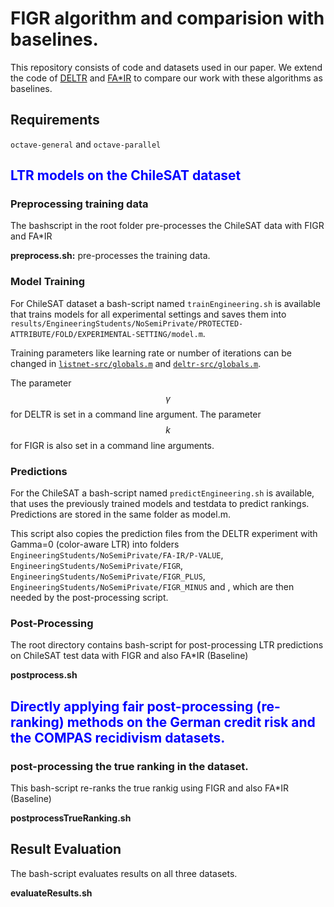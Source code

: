 # FIGR algorithm and comparision with baselines.
This repository consists of code and datasets used in our paper. We extend the code of [DELTR](https://github.com/MilkaLichtblau/DELTR-Experiments) and [FA\*IR](https://github.com/fair-search) to compare our work with these algorithms as baselines.


## Requirements
``octave-general`` and ``octave-parallel``

## <font color="blue">LTR models on the ChileSAT dataset</font>

### Preprocessing training data
The bashscript in the root folder pre-processes the ChileSAT data with FIGR and FA\*IR

**preprocess.sh:** pre-processes the training data.

### Model Training

For ChileSAT dataset a bash-script named ``trainEngineering.sh`` is available that trains models for all experimental settings and saves them into ``results/EngineeringStudents/NoSemiPrivate/PROTECTED-ATTRIBUTE/FOLD/EXPERIMENTAL-SETTING/model.m``. 

Training parameters like learning rate or number of iterations can be changed in [``listnet-src/globals.m``](https://github.com/sruthigorantla/FIGR/tree/master/listnet-src/globals.m) and [``deltr-src/globals.m``](https://github.com/sruthigorantla/FIGR/tree/master/deltr-src/globals.m). 

The parameter $$\gamma$$ for DELTR is set in a command line argument.
The parameter $$k$$ for FIGR is also set in a command line arguments.

### Predictions

For the ChileSAT a bash-script named ``predictEngineering.sh`` is available, that uses the previously trained models and testdata to predict rankings. Predictions are stored in the same folder as model.m.

This script also copies the prediction files from the DELTR experiment with Gamma=0 (color-aware LTR) into folders ``EngineeringStudents/NoSemiPrivate/FA-IR/P-VALUE``, ``EngineeringStudents/NoSemiPrivate/FIGR``, ``EngineeringStudents/NoSemiPrivate/FIGR_PLUS``, ``EngineeringStudents/NoSemiPrivate/FIGR_MINUS`` and , which are then needed by the post-processing script.

### Post-Processing 

The root directory contains bash-script for post-processing LTR predictions on ChileSAT test data with FIGR and also FA\*IR (Baseline)

**postprocess.sh** 


## <font color="blue">Directly applying fair post-processing (re-ranking) methods on the German credit risk and the COMPAS recidivism datasets.</font>

### post-processing the true ranking in the dataset.

This bash-script re-ranks the true rankig using FIGR and also FA*IR (Baseline)

**postprocessTrueRanking.sh**

## Result Evaluation

The bash-script evaluates results on all three datasets.

**evaluateResults.sh**
